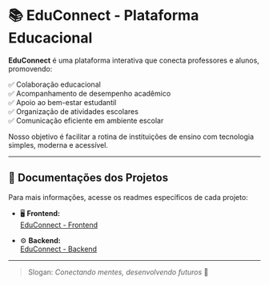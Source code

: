 # 📚 EduConnect - Plataforma Educacional

**EduConnect** é uma plataforma interativa que conecta professores e alunos, promovendo:

✅ Colaboração educacional  
✅ Acompanhamento de desempenho acadêmico  
✅ Apoio ao bem-estar estudantil  
✅ Organização de atividades escolares  
✅ Comunicação eficiente em ambiente escolar

Nosso objetivo é facilitar a rotina de instituições de ensino com tecnologia simples, moderna e acessível.

---

## 🔗 Documentações dos Projetos

Para mais informações, acesse os readmes específicos de cada projeto:

- 🖥️ **Frontend:**  
  [EduConnect - Frontend](https://github.com/andretheodoro/EduConnect/blob/main/frontend/README.md)

- ⚙️ **Backend:**  
  [EduConnect - Backend](https://github.com/andretheodoro/EduConnect/blob/main/backend/README.md)

---

> Slogan: *Conectando mentes, desenvolvendo futuros* 🌱
